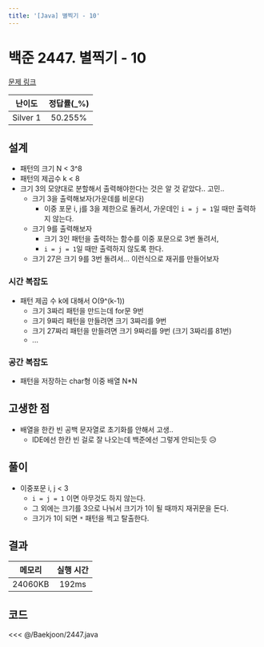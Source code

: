 ```yaml
---
title: '[Java] 별찍기 - 10'
---
```


# 백준 2447. 별찍기 - 10 

[문제 링크](https://www.acmicpc.net/problem/2447)

| 난이도 | 정답률(\_%) |
| :----: | :---------: |
| Silver 1 | 50.255% |

## 설계
- 패턴의 크기 N < 3^8
- 패턴의 제곱수 k < 8
- 크기 3의 모양대로 분할해서 출력해야한다는 것은 알 것 같았다.. 고민..
  - 크기 3을 출력해보자(가운데를 비운다)
    - 이중 포문 i, j를 3을 제한으로 돌려서, 가운데인 `i = j = 1`일 때만 출력하지 않는다.
  - 크기 9를 출력해보자
    - 크기 3인 패턴을 출력하는 함수를 이중 포문으로 3번 돌려서,
    - `i = j = 1`일 때만 출력하지 않도록 한다.
  - 크기 27은 크기 9를 3번 돌려서... 이런식으로 재귀를 만들어보자
### 시간 복잡도
- 패턴 제곱 수 k에 대해서 O(9^(k-1))
  - 크기 3짜리 패턴을 만드는데 for문 9번
  - 크기 9짜리 패턴을 만들려면 크기 3짜리를 9번 
  - 크기 27짜리 패턴을 만들려면 크기 9짜리를 9번 (크기 3짜리를 81번) 
  - ... 
### 공간 복잡도
- 패턴을 저장하는 char형 이중 배열 N*N
## 고생한 점
- 배열을 한칸 빈 공백 문자열로 초기화를 안해서 고생..
  - IDE에선 한칸 빈 걸로 잘 나오는데 백준에선 그렇게 안되는듯 😥
## 풀이
- 이중포문 i, j < 3
  - `i = j = 1` 이면 아무것도 하지 않는다.
  - 그 외에는 크기를 3으로 나눠서 크기가 1이 될 때까지 재귀문을 돈다.
  - 크기가 1이 되면 `*` 패턴을 찍고 탈출한다.
## 결과
| 메모리 | 실행 시간 |
| :----: | :---------: |
| 24060KB | 192ms |

## 코드

<<< @/Baekjoon/2447.java